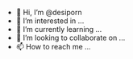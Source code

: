 - 👋 Hi, I’m @desiporn
- 👀 I’m interested in ...
- 🌱 I’m currently learning ...
- 💞️ I’m looking to collaborate on ...
- 📫 How to reach me ...

<!---
desiporn/desiporn is a ✨ special ✨ repository because its `README.md` (this file) appears on your GitHub profile.
You can click the Preview link to take a look at your changes.
--->
